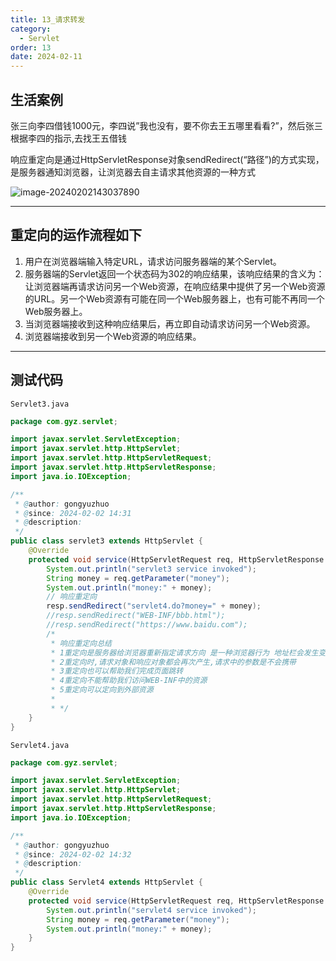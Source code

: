 ```yaml
---
title: 13_请求转发
category:
  - Servlet
order: 13
date: 2024-02-11
---
```


<!-- more -->

## 生活案例

张三向李四借钱1000元，李四说”我也没有，要不你去王五哪里看看?”，然后张三根据李四的指示,去找王五借钱

响应重定向是通过HttpServletResponse对象sendRedirect(“路径”)的方式实现，是服务器通知浏览器，让浏览器去自主请求其他资源的一种方式

![image-20240202143037890](https://studyimages.oss-cn-beijing.aliyuncs.com/img/Servlet/202401/210a04309dfb0b65.png)

---

## 重定向的运作流程如下

1. 用户在浏览器端输入特定URL，请求访问服务器端的某个Servlet。
2. 服务器端的Servlet返回一个状态码为302的响应结果，该响应结果的含义为：让浏览器端再请求访问另一个Web资源，在响应结果中提供了另一个Web资源的URL。另一个Web资源有可能在同一个Web服务器上，也有可能不再同一个Web服务器上。
3. 当浏览器端接收到这种响应结果后，再立即自动请求访问另一个Web资源。
4. 浏览器端接收到另一个Web资源的响应结果。

---

## 测试代码

`Servlet3.java`

```java
package com.gyz.servlet;

import javax.servlet.ServletException;
import javax.servlet.http.HttpServlet;
import javax.servlet.http.HttpServletRequest;
import javax.servlet.http.HttpServletResponse;
import java.io.IOException;

/**
 * @author: gongyuzhuo
 * @since: 2024-02-02 14:31
 * @description:
 */
public class servlet3 extends HttpServlet {
    @Override
    protected void service(HttpServletRequest req, HttpServletResponse resp) throws ServletException, IOException {
        System.out.println("servlet3 service invoked");
        String money = req.getParameter("money");
        System.out.println("money:" + money);
        // 响应重定向
        resp.sendRedirect("servlet4.do?money=" + money);
        //resp.sendRedirect("WEB-INF/bbb.html");
        //resp.sendRedirect("https://www.baidu.com");
        /*
         * 响应重定向总结
         * 1重定向是服务器给浏览器重新指定请求方向 是一种浏览器行为 地址栏会发生变化
         * 2重定向时,请求对象和响应对象都会再次产生,请求中的参数是不会携带
         * 3重定向也可以帮助我们完成页面跳转
         * 4重定向不能帮助我们访问WEB-INF中的资源
         * 5重定向可以定向到外部资源
         *
         * */
    }
}
```

`Servlet4.java`

```java
package com.gyz.servlet;

import javax.servlet.ServletException;
import javax.servlet.http.HttpServlet;
import javax.servlet.http.HttpServletRequest;
import javax.servlet.http.HttpServletResponse;
import java.io.IOException;

/**
 * @author: gongyuzhuo
 * @since: 2024-02-02 14:32
 * @description:
 */
public class Servlet4 extends HttpServlet {
    @Override
    protected void service(HttpServletRequest req, HttpServletResponse resp) throws ServletException, IOException {
        System.out.println("servlet4 service invoked");
        String money = req.getParameter("money");
        System.out.println("money:" + money);
    }
}
```

